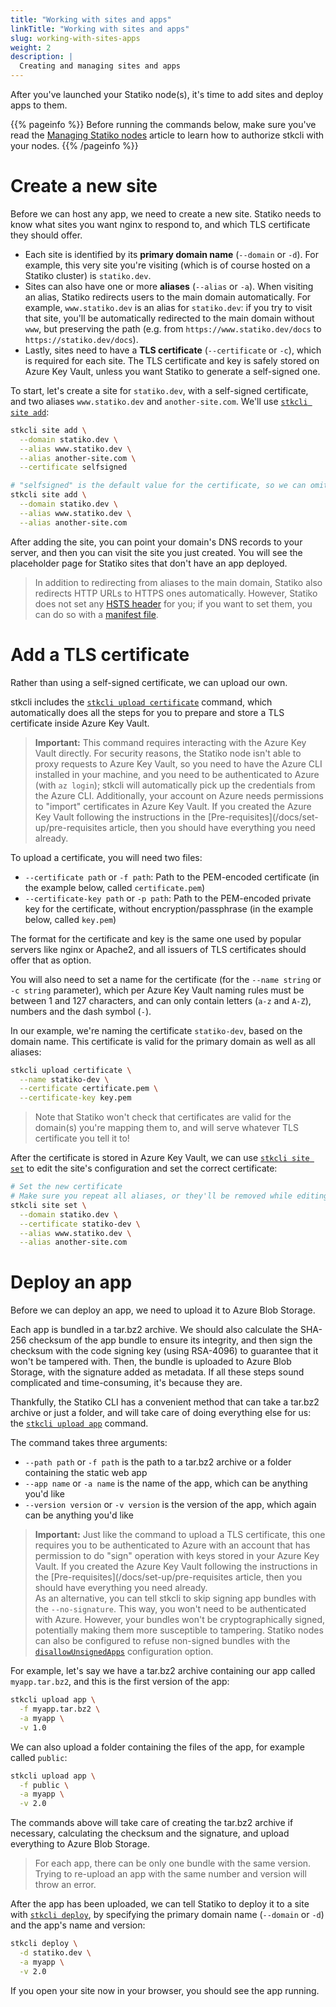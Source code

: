 ```yaml
---
title: "Working with sites and apps"
linkTitle: "Working with sites and apps"
slug: working-with-sites-apps
weight: 2
description: |
  Creating and managing sites and apps
---
```


After you've launched your Statiko node(s), it's time to add sites and deploy apps to them.

{{% pageinfo %}}
Before running the commands below, make sure you've read the [Managing Statiko nodes](/docs/how-to/managing-statiko-nodes) article to learn how to authorize stkcli with your nodes.
{{% /pageinfo %}}

# Create a new site

Before we can host any app, we need to create a new site. Statiko needs to know what sites you want nginx to respond to, and which TLS certificate they should offer.

- Each site is identified by its **primary domain name** (`--domain` or `-d`). For example, this very site you're visiting (which is of course hosted on a Statiko cluster) is `statiko.dev`.
- Sites can also have one or more **aliases** (`--alias` or `-a`). When visiting an alias, Statiko redirects users to the main domain automatically. For example, `www.statiko.dev` is an alias for `statiko.dev`: if you try to visit that site, you'll be automatically redirected to the main domain without `www`, but preserving the path (e.g. from `https://www.statiko.dev/docs` to `https://statiko.dev/docs`).
- Lastly, sites need to have a **TLS certificate** (`--certificate` or `-c`), which is required for each site. The TLS certificate and key is safely stored on Azure Key Vault, unless you want Statiko to generate a self-signed one.

To start, let's create a site for `statiko.dev`, with a self-signed certificate, and two aliases `www.statiko.dev` and `another-site.com`. We'll use [`stkcli site add`](/docs/cli/stkcli-site-add):

```sh
stkcli site add \
  --domain statiko.dev \
  --alias www.statiko.dev \
  --alias another-site.com \
  --certificate selfsigned

# "selfsigned" is the default value for the certificate, so we can omit the last parameter
stkcli site add \
  --domain statiko.dev \
  --alias www.statiko.dev \
  --alias another-site.com
```

After adding the site, you can point your domain's DNS records to your server, and then you can visit the site you just created. You will see the placeholder page for Statiko sites that don't have an app deployed.

> In addition to redirecting from aliases to the main domain, Statiko also redirects HTTP URLs to HTTPS ones automatically. However, Statiko does not set any [HSTS header](https://en.wikipedia.org/wiki/HTTP_Strict_Transport_Security) for you; if you want to set them, you can do so with a [manifest file](/docs/how-to/manifest-files).

# Add a TLS certificate

Rather than using a self-signed certificate, we can upload our own.

stkcli includes the [`stkcli upload certificate`](/docs/cli/stkcli-upload-certificate) command, which automatically does all the steps for you to prepare and store a TLS certificate inside Azure Key Vault.

> **Important:** This command requires interacting with the Azure Key Vault directly. For security reasons, the Statiko node isn't able to proxy requests to Azure Key Vault, so you need to have the Azure CLI installed in your machine, and you need to be authenticated to Azure (with `az login`); stkcli will automatically pick up the credentials from the Azure CLI. Additionally, your account on Azure needs permissions to "import" certificates in Azure Key Vault. If you created the Azure Key Vault following the instructions in the [Pre-requisites](/docs/set-up/pre-requisites article, then you should have everything you need already.

To upload a certificate, you will need two files:

- `--certificate path` or `-f path`: Path to the PEM-encoded certificate (in the example below, called `certificate.pem`)
- `--certificate-key path` or `-p path`: Path to the PEM-encoded private key for the certificate, without encryption/passphrase (in the example below, called `key.pem`)

The format for the certificate and key is the same one used by popular servers like nginx or Apache2, and all issuers of TLS certificates should offer that as option.

You will also need to set a name for the certificate (for the `--name string` or `-c string` parameter), which per Azure Key Vault naming rules must be between 1 and 127 characters, and can only contain letters (`a-z` and `A-Z`), numbers and the dash symbol (`-`).

In our example, we're naming the certificate `statiko-dev`, based on the domain name. This certificate is valid for the primary domain as well as all aliases:

```sh
stkcli upload certificate \
  --name statiko-dev \
  --certificate certificate.pem \
  --certificate-key key.pem
```

> Note that Statiko won't check that certificates are valid for the domain(s) you're mapping them to, and will serve whatever TLS certificate you tell it to!

After the certificate is stored in Azure Key Vault, we can use [`stkcli site set`](/docs/cli/stkcli-site-set) to edit the site's configuration and set the correct certificate:

```sh
# Set the new certificate
# Make sure you repeat all aliases, or they'll be removed while editing the site!
stkcli site set \
  --domain statiko.dev \
  --certificate statiko-dev \
  --alias www.statiko.dev \
  --alias another-site.com
```

# Deploy an app

Before we can deploy an app, we need to upload it to Azure Blob Storage.

Each app is bundled in a tar.bz2 archive. We should also calculate the SHA-256 checksum of the app bundle to ensure its integrity, and then sign the checksum with the code signing key (using RSA-4096) to guarantee that it won't be tampered with. Then, the bundle is uploaded to Azure Blob Storage, with the signature added as metadata. If all these steps sound complicated and time-consuming, it's because they are.

Thankfully, the Statiko CLI has a convenient method that can take a tar.bz2 archive or just a folder, and will take care of doing everything else for us: the [`stkcli upload app`](/docs/cli/stkcli-upload-app) command.

The command takes three arguments:

- `--path path` or `-f path` is the path to a tar.bz2 archive or a folder containing the static web app
- `--app name` or `-a name` is the name of the app, which can be anything you'd like
- `--version version` or `-v version` is the version of the app, which again can be anything you'd like

> **Important:** Just like the command to upload a TLS certificate, this one requires you to be authenticated to Azure with an account that has permission to do "sign" operation with keys stored in your Azure Key Vault. If you created the Azure Key Vault following the instructions in the [Pre-requisites](/docs/set-up/pre-requisites article, then you should have everything you need already.<br/>
> As an alternative, you can tell stkcli to skip signing app bundles with the `--no-signature`. This way, you won't need to be authenticated with Azure. However, your bundles won't be cryptographically signed, potentially making them more susceptible to tampering. Statiko nodes can also be configured to refuse non-signed bundles with the [`disallowUnsignedApps`](TODO) configuration option.

For example, let's say we have a tar.bz2 archive containing our app called `myapp.tar.bz2`, and this is the first version of the app:

```sh
stkcli upload app \
  -f myapp.tar.bz2 \
  -a myapp \
  -v 1.0
```

We can also upload a folder containing the files of the app, for example called `public`:

```sh
stkcli upload app \
  -f public \
  -a myapp \
  -v 2.0
```

The commands above will take care of creating the tar.bz2 archive if necessary, calculating the checksum and the signature, and upload everything to Azure Blob Storage.

> For each app, there can be only one bundle with the same version. Trying to re-upload an app with the same number and version will throw an error.

After the app has been uploaded, we can tell Statiko to deploy it to a site with [`stkcli deploy`](/docs/cli/stkcli-deploy), by specifying the primary domain name (`--domain` or `-d`) and the app's name and version:

```sh
stkcli deploy \
  -d statiko.dev \
  -a myapp \
  -v 2.0
```

If you open your site now in your browser, you should see the app running.
